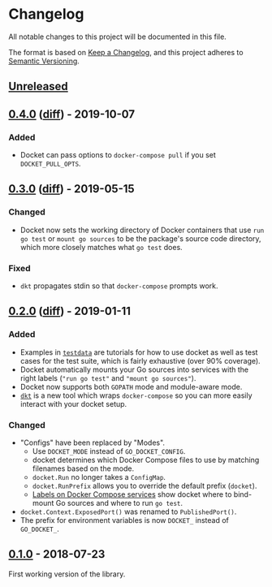 # Changelog

All notable changes to this project will be documented in this file.

The format is based on [Keep a Changelog](https://keepachangelog.com/en/1.0.0/),
and this project adheres to
[Semantic Versioning](https://semver.org/spec/v2.0.0.html).

## [Unreleased][]

## [0.4.0][] ([diff][0.4.0-diff]) - 2019-10-07

### Added

- Docket can pass options to `docker-compose pull` if you set
  `DOCKET_PULL_OPTS`.

## [0.3.0][] ([diff][0.3.0-diff]) - 2019-05-15

### Changed

- Docket now sets the working directory of Docker containers that use
  `run go test` or `mount go sources` to be the package's source code directory,
  which more closely matches what `go test` does.

### Fixed

- `dkt` propagates stdin so that `docker-compose` prompts work.

## [0.2.0][] ([diff][0.2.0-diff]) - 2019-01-11

### Added

- Examples in [`testdata`](testdata) are tutorials for how to use docket as well
  as test cases for the test suite, which is fairly exhaustive (over 90%
  coverage).
- Docket automatically mounts your Go sources into services with the right
  labels (`"run go test"` and `"mount go sources"`).
- Docket now supports both `GOPATH` mode and module-aware mode.
- [`dkt`](dkt) is a new tool which wraps `docker-compose` so you can more easily
  interact with your docket setup.

### Changed

- "Configs" have been replaced by "Modes".
  - Use `DOCKET_MODE` instead of `GO_DOCKET_CONFIG`.
  - docket determines which Docker Compose files to use by matching filenames
    based on the mode.
  - `docket.Run` no longer takes a `ConfigMap`.
  - `docket.RunPrefix` allows you to override the default prefix (`docket`).
  - [Labels on Docker Compose services](https://docs.docker.com/compose/compose-file/#labels-2)
    show docket where to bind-mount Go sources and where to run `go test`.
- `docket.Context.ExposedPort()` was renamed to `PublishedPort()`.
- The prefix for environment variables is now `DOCKET_` instead of `GO_DOCKET_`.

## [0.1.0][] - 2018-07-23

First working version of the library.

[unreleased]: https://github.com/bloomberg/docket/compare/v0.4.0...HEAD
[0.4.0-diff]: https://github.com/bloomberg/docket/compare/v0.3.0...v0.4.0
[0.3.0-diff]: https://github.com/bloomberg/docket/compare/v0.2.0...v0.3.0
[0.2.0-diff]: https://github.com/bloomberg/docket/compare/v0.1.0...v0.2.0
[0.4.0]: https://github.com/bloomberg/docket/releases/tag/v0.4.0
[0.3.0]: https://github.com/bloomberg/docket/releases/tag/v0.3.0
[0.2.0]: https://github.com/bloomberg/docket/releases/tag/v0.2.0
[0.1.0]: https://github.com/bloomberg/docket/releases/tag/v0.1.0
